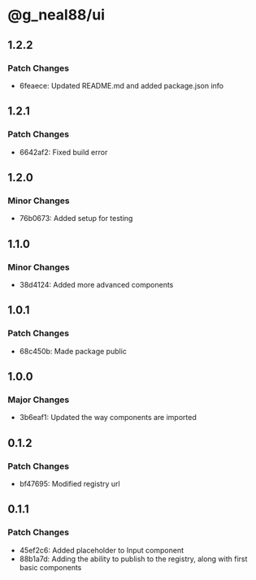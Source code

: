 # @g_neal88/ui

## 1.2.2

### Patch Changes

- 6feaece: Updated README.md and added package.json info

## 1.2.1

### Patch Changes

- 6642af2: Fixed build error

## 1.2.0

### Minor Changes

- 76b0673: Added setup for testing

## 1.1.0

### Minor Changes

- 38d4124: Added more advanced components

## 1.0.1

### Patch Changes

- 68c450b: Made package public

## 1.0.0

### Major Changes

- 3b6eaf1: Updated the way components are imported

## 0.1.2

### Patch Changes

- bf47695: Modified registry url

## 0.1.1

### Patch Changes

- 45ef2c6: Added placeholder to Input component
- 88b1a7d: Adding the ability to publish to the registry, along with first basic components

